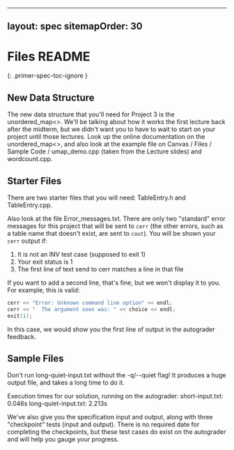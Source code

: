 
---
layout: spec
sitemapOrder: 30
---

# Files README
{: .primer-spec-toc-ignore }

## New Data Structure

The new data structure that you'll need for Project 3 is the
unordered_map<>.  We'll be talking about how it works the first
lecture back after the midterm, but we didn't want you to have
to wait to start on your project until those lectures.  Look up the
online documentation on the unordered_map<>, and also look at the
example file on Canvas / Files / Sample Code / umap_demo.cpp
(taken from the Lecture slides) and wordcount.cpp.


## Starter Files

There are two starter files that you will need: TableEntry.h and
TableEntry.cpp.

Also look at the file Error_messages.txt.  There are only two "standard"
error messages for this project that will be sent to `cerr` (the other
errors, such as a table name that doesn't exist, are sent to `cout`).  You
will be shown your `cerr` output if:

1. It is not an INV test case (supposed to exit 1)
2. Your exit status is 1
3. The first line of text send to cerr matches a line in that file

If you want to add a second line, that's fine, but we won't display it to
you. For example, this is valid:

```cpp
cerr << "Error: Unknown command line option" << endl;
cerr << "  The argument seen was: " << choice << endl;
exit(1);
```

In this case, we would show you the first line of output in the autograder
feedback.


## Sample Files

Don't run long-quiet-input.txt without the -q/--quiet flag!
It produces a huge output file, and takes a long time to do it.

Execution times for our solution, running on the autograder:
    short-input.txt: 0.046s
    long-quiet-input.txt: 2.213s

We've also give you the specification input and output, along with three
"checkpoint" tests (input and output).  There is no required date for
completing the checkpoints, but these test cases do exist on the autograder
and will help you gauge your progress.
